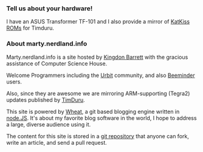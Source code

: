 ### Tell us about your hardware!

I have an ASUS Transformer TF-101 and I also provide a mirror of
[KatKiss ROMs][] for Timduru.

### About marty.nerdland.info

Marty.nerdland.info is a site hosted by [Kingdon Barrett][] with the gracious
assistance of Computer Science House.

Welcome Programmers including the [Urbit][] community, and also [Beeminder][]
users.

Also, since they are awesome we are mirroring ARM-supporting (Tegra2) updates
published by [TimDuru][].

This site is powered by [Wheat][], a git based blogging engine written in
[node.JS][].  It's about my favorite blog software in the world, I hope to
address a large, diverse audience using it.

The content for this site is stored in a [git repository][] that anyone can
fork, write an article, and send a pull request.

[Kingdon Barrett]: http://marty.nerdland.info/
[Tim Caswell]: http://creationix.com/
[node.js]: http://nodejs.org/
[Wheat]: http://github.com/creationix/wheat
[git repository]: http://github.com/xulrunner42/marty-nerdland
[dropbox public folders]: https://github.com/XULRunner42/nightlies-with
[TimDuru]: http://public.timduru.org/Android/tf101/KatKiss/
[your hardware]: /tell-about-your-hardware
[the spotlight]: /the-spotlight
[Urbit]: http://www.urbit.org
[KatKiss ROMs]: //downloads.nerdland.info/KatKiss-dev-4.4/
[Beeminder]: //www.beeminder.com/

